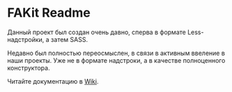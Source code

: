# FAKit Readme

Данный проект был создан очень давно, сперва в формате Less-надстройки, а затем SASS.

Недавно был полностью переосмыслен, в связи в активным ввеление в наши проекты. Уже не в формате надстроки, а в качестве полноценного конструктора.

Читайте документацию в [Wiki](/devamstudio/fa-kit/wiki).
